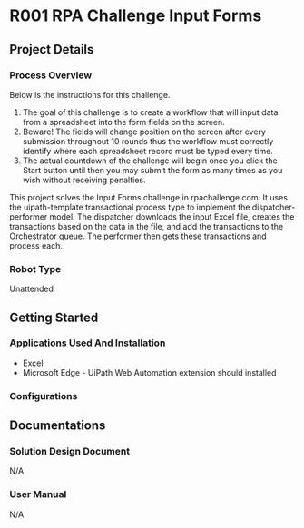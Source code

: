# R001 RPA Challenge Input Forms

## Project Details

### Process Overview
<!--- Brief description of what the process does -->
Below is the instructions for this challenge.
1. The goal of this challenge is to create a workflow that will input data from a spreadsheet into the form fields on the screen.
2. Beware! The fields will change position on the screen after every submission throughout 10 rounds thus the workflow must correctly identify where each spreadsheet record must be typed every time.
3. The actual countdown of the challenge will begin once you click the Start button until then you may submit the form as many times as you wish without receiving penalties.

This project solves the Input Forms challenge in rpachallenge.com.
It uses the uipath-template transactional process type to implement the dispatcher-performer model. The dispatcher downloads the input Excel file, creates the transactions based on the data in the file, and add the transactions to the Orchestrator queue. The performer then gets these transactions and process each.

### Robot Type
<!--- Attended / Unattended -->
Unattended

## Getting Started

### Applications Used And Installation
<!--- Which version of UiPath, other applications used by the robot, application version, and how to install them -->
- Excel
- Microsoft Edge - UiPath Web Automation extension should installed

### Configurations
<!--- Any pre-requisites (like input files in certain directories, queue and assets in Orchestrator, etc.) -->

## Documentations

### Solution Design Document
N/A

### User Manual
N/A